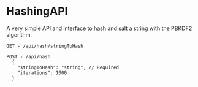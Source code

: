 # HashingAPI
A very simple API and interface to hash and salt a string with the PBKDF2 algorithm.

```
GET - /api/hash/stringToHash

POST - /api/hash
  {
    "stringToHash": "string", // Required
    "iterations": 1000
  }
```
